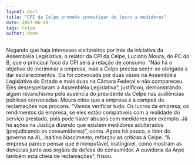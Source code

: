 ```yaml
---
layout: post
title: "CPI da Celpe promete investigar de lucro a medidores"
date: 2007-06-18
tags: Celpe
author: None
---
```

Negando que haja interesses eleitoreiros por tr&aacute;s da iniciativa da Assembl&eacute;ia Legislativa, o relator da CPI da Celpe, Luciano Moura, do PC do B, que o principal foco da CPI ser&aacute; a rela&ccedil;&atilde;o de consumo.
&ldquo;N&atilde;o h&aacute; o objetivo de incriminar a empresa, mas a Celpe precisa sentir-se obrigada a dar esclarecimentos. Ela foi convocada por duas vezes na Assembl&eacute;ia Legislativa do Estado e mais duas na C&acirc;mara Federal e n&atilde;o compareceu. Eles desrespeitaram a Assembl&eacute;ia Legislativa&rdquo;, justificou, demonstrando algum revanchismo pela aus&ecirc;ncia do presidente da Celpe nas audi&ecirc;ncias p&uacute;blicas convocadas.
Moura citou que a empresa &eacute; a campe&atilde; de reclama&ccedil;&otilde;es nos procons.
&ldquo;Vamos verificar tudo. Os lucros da empresa, os rendimentos da empresa, se eles est&atilde;o compat&iacute;veis com a realidade do servi&ccedil;o prestado, pois pode haver abusos com medidores por exemplo. J&aacute; h&aacute; a&ccedil;&otilde;es na Justi&ccedil;a dizendo que existem medidores adulterados (prejudicando os consumidores)&rdquo;, conta.
Agora h&aacute; pouco, o l&iacute;der do governo na AL, Isaltino Nascimento, refor&ccedil;ou as cr&iacute;ticas &agrave; Celpe.
&ldquo;A empresa parece pensar que &eacute; inimput&aacute;vel, inating&iacute;vel, como mostram as den&uacute;cias junto aos &oacute;rg&atilde;os de defesa do consumidor. A ouvidoria da Arpe tamb&eacute;m est&aacute; cheia de reclama&ccedil;&otilde;es&rdquo;, frisou.
 